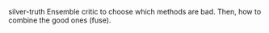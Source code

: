 silver-truth
Ensemble critic to choose which methods are bad. Then, how to combine the good ones (fuse).